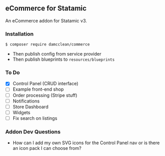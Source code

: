 ## eCommerce for Statamic

An eCommerce addon for Statamic v3.

### Installation

```
$ composer require damcclean/commerce
```

* Then publish config from service provider
* Then publish blueprints to `resources/blueprints`

### To Do

* [x] Control Panel (CRUD interface)
* [ ] Example front-end shop
* [ ] Order processing (Stripe stuff)
* [ ] Notifications
* [ ] Store Dashboard
* [ ] Widgets
* [ ] Fix search on listings

### Addon Dev Questions

* How can I add my own SVG icons for the Control Panel nav or is there an icon pack I can choose from?
